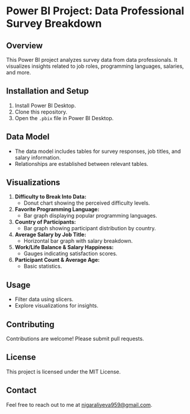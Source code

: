# Power BI Project: Data Professional Survey Breakdown

## Overview
This Power BI project analyzes survey data from data professionals. It visualizes insights related to job roles, programming languages, salaries, and more.

## Installation and Setup
1. Install Power BI Desktop.
2. Clone this repository.
3. Open the `.pbix` file in Power BI Desktop.

## Data Model
- The data model includes tables for survey responses, job titles, and salary information.
- Relationships are established between relevant tables.

## Visualizations
1. **Difficulty to Break Into Data:**
   - Donut chart showing the perceived difficulty levels.
2. **Favorite Programming Language:**
   - Bar graph displaying popular programming languages.
3. **Country of Participants:**
   - Bar graph showing participant distribution by country.
4. **Average Salary by Job Title:**
   - Horizontal bar graph with salary breakdown.
5. **Work/Life Balance & Salary Happiness:**
   - Gauges indicating satisfaction scores.
6. **Participant Count & Average Age:**
   - Basic statistics.

## Usage
- Filter data using slicers.
- Explore visualizations for insights.

## Contributing
Contributions are welcome! Please submit pull requests.

## License
This project is licensed under the MIT License.

## Contact
Feel free to reach out to me at nigaraliyeva959@gmail.com.
